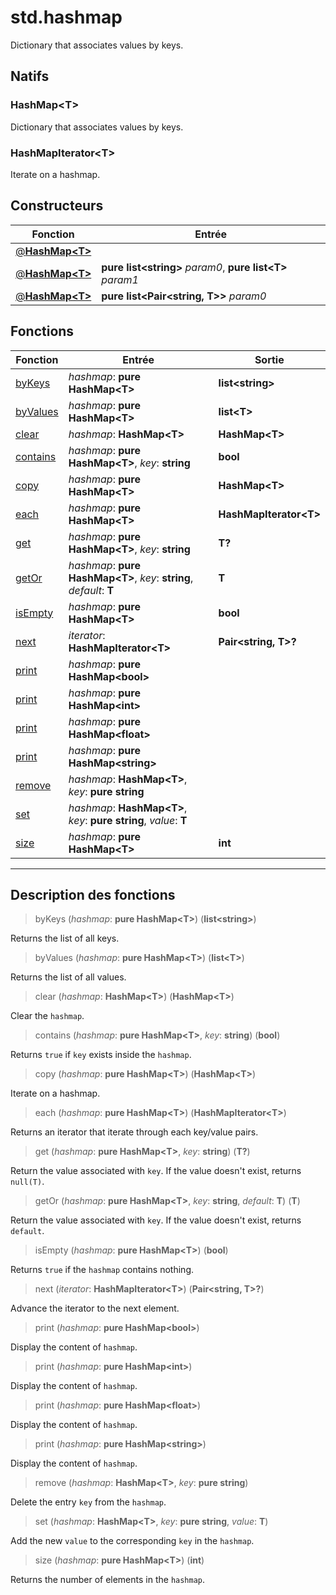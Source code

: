 # std.hashmap

Dictionary that associates values by keys.
## Natifs
### HashMap\<T>
Dictionary that associates values by keys.
### HashMapIterator\<T>
Iterate on a hashmap.
## Constructeurs
|Fonction|Entrée|
|-|-|
|[@**HashMap\<T>**](#ctor_0)||
|[@**HashMap\<T>**](#ctor_1)|**pure list\<string>** *param0*, **pure list\<T>** *param1*|
|[@**HashMap\<T>**](#ctor_2)|**pure list\<Pair\<string, T>>** *param0*|
## Fonctions
|Fonction|Entrée|Sortie|
|-|-|-|
|[byKeys](#func_0)|*hashmap*: **pure HashMap\<T>**|**list\<string>**|
|[byValues](#func_1)|*hashmap*: **pure HashMap\<T>**|**list\<T>**|
|[clear](#func_2)|*hashmap*: **HashMap\<T>**|**HashMap\<T>**|
|[contains](#func_3)|*hashmap*: **pure HashMap\<T>**, *key*: **string**|**bool**|
|[copy](#func_4)|*hashmap*: **pure HashMap\<T>**|**HashMap\<T>**|
|[each](#func_5)|*hashmap*: **pure HashMap\<T>**|**HashMapIterator\<T>**|
|[get](#func_6)|*hashmap*: **pure HashMap\<T>**, *key*: **string**|**T?**|
|[getOr](#func_7)|*hashmap*: **pure HashMap\<T>**, *key*: **string**, *default*: **T**|**T**|
|[isEmpty](#func_8)|*hashmap*: **pure HashMap\<T>**|**bool**|
|[next](#func_9)|*iterator*: **HashMapIterator\<T>**|**Pair\<string, T>?**|
|[print](#func_10)|*hashmap*: **pure HashMap\<bool>**||
|[print](#func_11)|*hashmap*: **pure HashMap\<int>**||
|[print](#func_12)|*hashmap*: **pure HashMap\<float>**||
|[print](#func_13)|*hashmap*: **pure HashMap\<string>**||
|[remove](#func_14)|*hashmap*: **HashMap\<T>**, *key*: **pure string**||
|[set](#func_15)|*hashmap*: **HashMap\<T>**, *key*: **pure string**, *value*: **T**||
|[size](#func_16)|*hashmap*: **pure HashMap\<T>**|**int**|


***
## Description des fonctions

<a id="func_0"></a>
> byKeys (*hashmap*: **pure HashMap\<T>**) (**list\<string>**)

Returns the list of all keys.

<a id="func_1"></a>
> byValues (*hashmap*: **pure HashMap\<T>**) (**list\<T>**)

Returns the list of all values.

<a id="func_2"></a>
> clear (*hashmap*: **HashMap\<T>**) (**HashMap\<T>**)

Clear the `hashmap`.

<a id="func_3"></a>
> contains (*hashmap*: **pure HashMap\<T>**, *key*: **string**) (**bool**)

Returns `true` if `key` exists inside the `hashmap`.

<a id="func_4"></a>
> copy (*hashmap*: **pure HashMap\<T>**) (**HashMap\<T>**)

Iterate on a hashmap.

<a id="func_5"></a>
> each (*hashmap*: **pure HashMap\<T>**) (**HashMapIterator\<T>**)

Returns an iterator that iterate through each key/value pairs.

<a id="func_6"></a>
> get (*hashmap*: **pure HashMap\<T>**, *key*: **string**) (**T?**)

Return the value associated with `key`.
If the value doesn't exist, returns `null(T)`.

<a id="func_7"></a>
> getOr (*hashmap*: **pure HashMap\<T>**, *key*: **string**, *default*: **T**) (**T**)

Return the value associated with `key`.
If the value doesn't exist, returns `default`.

<a id="func_8"></a>
> isEmpty (*hashmap*: **pure HashMap\<T>**) (**bool**)

Returns `true` if the `hashmap` contains nothing.

<a id="func_9"></a>
> next (*iterator*: **HashMapIterator\<T>**) (**Pair\<string, T>?**)

Advance the iterator to the next element.

<a id="func_10"></a>
> print (*hashmap*: **pure HashMap\<bool>**)

Display the content of `hashmap`.

<a id="func_11"></a>
> print (*hashmap*: **pure HashMap\<int>**)

Display the content of `hashmap`.

<a id="func_12"></a>
> print (*hashmap*: **pure HashMap\<float>**)

Display the content of `hashmap`.

<a id="func_13"></a>
> print (*hashmap*: **pure HashMap\<string>**)

Display the content of `hashmap`.

<a id="func_14"></a>
> remove (*hashmap*: **HashMap\<T>**, *key*: **pure string**)

Delete the entry `key` from the `hashmap`.

<a id="func_15"></a>
> set (*hashmap*: **HashMap\<T>**, *key*: **pure string**, *value*: **T**)

Add the new `value` to the corresponding `key` in the `hashmap`.

<a id="func_16"></a>
> size (*hashmap*: **pure HashMap\<T>**) (**int**)

Returns the number of elements in the `hashmap`.

